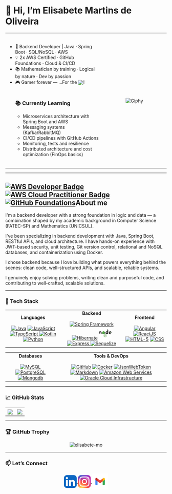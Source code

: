 <h1>👋 Hi, I’m Elisabete Martins de Oliveira</h1>
<table>
  <tr>
    <td>
      <ul>
	</br>
	<li>🎯 Backend Developer | Java · Spring Boot · SQL/NoSQL · AWS<br></li>
	<li>💡 2x AWS Certified · GitHub Foundations · Cloud & CI/CD<br></li>
	<li>📚 Mathematician by training · Logical by nature · Dev by passion<br></li>
	<li>🎮 Gamer forever — ...For the <img align="center" src="https://img.icons8.com/color/30/world-of-warcraft-horde.png" />!</li>
	  </br>
	<h3> 📚 Currently Learning </h3>
        <ul> 
          <li> Microservices architecture with Spring Boot and AWS</li>
          <li> Messaging systems (Kafka/RabbitMQ)</li>
          <li> CI/CD pipelines with GitHub Actions</li>
	  <li> Monitoring, tests and resilience</li>
          <li> Distributed architecture and cost optimization (FinOps basics)</li>
	</ul>
	</br>
      </ul>
    </td>
    <td align="center" width="40%>
      <a href="https://giphy.com/gifs/80s-nintendo-TTy5YmVmhmWhq">
	<img src="https://media1.giphy.com/media/TTy5YmVmhmWhq/giphy.gif?cid=ecf05e47pezss22twk6req46d990okx4wk97kraucnbqiy0b&ep=v1_gifs_search&rid=giphy.gif&ct=g" width="70%" alt="Giphy" align="center"/>
      </a>    
    </td>
  </tr>
</table>

---

## <a href="https://www.credly.com/users/elisabete-martins-de-oliveira" target="_blank"><img src="https://images.credly.com/size/340x340/images/b9feab85-1a43-4f6c-99a5-631b88d5461b/image.png" width="60" alt="AWS Developer Badge"/></a><a href="https://www.credly.com/users/elisabete-martins-de-oliveira" target="_blank"><img src="https://images.credly.com/size/340x340/images/00634f82-b07f-4bbd-a6bb-53de397fc3a6/image.png" width="60" alt="AWS Cloud Practitioner Badge"/></a><a href="https://www.credly.com/users/elisabete-martins-de-oliveira" target="_blank"><img src="https://images.credly.com/images/024d0122-724d-4c5a-bd83-cfe3c4b7a073/image.png" width="60" alt="GitHub Foundations"/></a>About me

I'm a backend developer with a strong foundation in logic and data — a combination shaped by my academic background in Computer Science (FATEC-SP) and Mathematics (UNICSUL).

I've been specializing in backend development with Java, Spring Boot, RESTful APIs, and cloud architecture. I have hands-on experience with JWT-based security, unit testing, Git version control, relational and NoSQL databases, and containerization using Docker.

I chose backend because I love building what powers everything behind the scenes: clean code, well-structured APIs, and scalable, reliable systems.

I genuinely enjoy solving problems, writing clean and purposeful code, and contributing to well-crafted, scalable solutions.

---

### 🚀 Tech Stack

<div align="center">

<table>
<tr>
<td align="center"><b>Languages</b><br><br>
  <a href="https://java.com/" target="_blank"><img alt="Java" src="https://www.vectorlogo.zone/logos/java/java-icon.svg" width="40" /></a>
  <a href="https://www.javascript.com/"><img src="https://upload.vectorlogo.zone/logos/javascript/images/806c2e30-cf85-4b36-81bb-037049603c34.svg" alt="JavaScript" width="40"/></a>
  <a href="https://www.typescriptlang.org/" target="_blank"> <img src="https://www.vectorlogo.zone/logos/typescriptlang/typescriptlang-icon.svg" alt="TypeScript" width="40"/> </a>
  <a href="https://kotlinlang.org/" target="_blank"><img alt="Kotlin" src="https://www.vectorlogo.zone/logos/kotlinlang/kotlinlang-icon.svg" width="40" /></a>
  <a href="https://python.org/" target="_blank"><img alt="Python" src="https://www.vectorlogo.zone/logos/python/python-icon.svg" width="40"/></a></td>
<td align="center"><b>Backend</b><br><br>
  <a href="https://spring.io/" target="_blank"><img alt="Spring Framework" src="https://www.vectorlogo.zone/logos/springio/springio-icon.svg" width="40" /></a>
  <a href="https://hibernate.org/" target="_blank"><img alt="Hibernate" src="https://www.vectorlogo.zone/logos/hibernate/hibernate-icon.svg" width="40" /></a>
  <a href="https://nodejs.org" target="_blank"> <img src="https://raw.githubusercontent.com/devicons/devicon/master/icons/nodejs/nodejs-original-wordmark.svg" alt="Nodejs" width="40"/> </a> 
  <a href="http://expressjs.com/" target="_blank"> <img src="https://www.vectorlogo.zone/logos/expressjs/expressjs-icon.svg" alt="Express" width="40"/> </a>
  <a href="https://sequelize.org/" target="_blank"> <img src="https://www.vectorlogo.zone/logos/sequelizejs/sequelizejs-icon.svg" alt="Sequelize" width="40"/></a>
</td>
<td align="center"><b>Frontend</b><br><br>
  <a href="https://angular.io/" target="_blank"><img alt="Angular" src="https://www.vectorlogo.zone/logos/angular/angular-icon.svg" width="40" /></a>
  <a href="https://reactjs.org/"><img src="https://www.vectorlogo.zone/logos/reactjs/reactjs-icon.svg" alt="ReactJS" width="40"/></a>
  <a href="https://html.spec.whatwg.org/multipage/"><img src="https://www.vectorlogo.zone/logos/w3_html5/w3_html5-icon.svg" alt="HTML-5" width="40"/></a>
  <a href="https://www.w3.org/Style/CSS/Overview.en.html"><img src="https://www.vectorlogo.zone/logos/w3_css/w3_css-icon.svg" alt="CSS" width="40"/></a>
</td>
</tr>
</table>
<table>
<tr>
<td align="center"><b>Databases</b><br><br>
  <a href="https://www.MySQL.com/" target="_blank"><img alt="MySQL" src="https://www.vectorlogo.zone/logos/mysql/mysql-icon.svg" width="40"/></a>
  <a href="https://www.postgresql.org/"><img src="https://www.vectorlogo.zone/logos/postgresql/postgresql-icon.svg" alt="PostgreSQL" width="40"/></a>
  <a href="https://www.mongodb.com/" target="_blank"> <img src="https://www.vectorlogo.zone/logos/mongodb/mongodb-icon.svg" alt="Mongodb" width="40"/> </a>
</td>
<td align="center"><b>Tools & DevOps</b><br><br>
  <a href="https://github.com/"><img src="https://www.vectorlogo.zone/logos/github/github-icon.svg" alt="GitHub" width="40"/></a>
  <a href="https://www.docker.com/" target="_blank"><img alt="Docker" src="https://www.vectorlogo.zone/logos/docker/docker-icon.svg" width="40"/></a>
  <a href="https://jwt.io/" target="_blank"> <img src="https://img.icons8.com/color/512/java-web-token.png" alt="JsonWebToken" width="40"/> </a> 
  <a href="https://commonmark.org/"><img src="https://www.vectorlogo.zone/logos/commonmark/commonmark-icon.svg" alt="Markdown" width="40"/></a>
  <a href="https://aws.amazon.com/"><img src="https://www.vectorlogo.zone/logos/amazon_aws/amazon_aws-icon.svg" alt="Amazon Web Services" width="40"/></a>
  <a href="https://oracle.com/"><img src="https://github.com/user-attachments/assets/794febd9-0a02-42ec-9a71-2f0c84e63633" alt="Oracle Cloud Infrastructure" width="40"/></a>
</td>
</tr>
</table>
</div>	

---

### 📈 GitHub Stats

<div align="center">
  <table border="0">
    <tr>
      <td><img align="center" src="https://github-readme-stats.vercel.app/api?username=Elisabete-MO&count_private=true&show_icons=true&theme=transparent&hide_border=true" /></td>
      <td><img align="center" src="https://github-readme-stats.vercel.app/api/top-langs/?username=Elisabete-MO&langs_count=6&theme=transparent&hide_border=true" /></td>
    </tr>
  </table>
</div>

---

### 🏆 GitHub Trophy

<p align="center"> 
  <img src="https://github-profile-trophy.vercel.app/?username=elisabete-mo&no-bg=true&no-frame=true&margin-w=15&margin-h=15&column=-1" alt="elisabete-mo" />
</p>

---

### 📫 Let’s Connect

<p align="center">
  <a href="https://www.linkedin.com/in/elisabete-martinsdeoliveira" target="blank">
    <img alt="LinkedIn" align="center" width="40px" src="https://github.com/tandpfun/skill-icons/blob/main/icons/LinkedIn.svg" />
  </a> 
  <a href="https://www.instagram.com/bete.mrt/" target="blank">
    <img alt="Instagram" align="center" width="40px" src="https://github.com/tandpfun/skill-icons/blob/main/icons/Instagram.svg"/>
  </a>
  <a href="mailto:bete.mrt@gmail.com" target="blank">
    <img alt="Email" align="center" width="50px" src="https://github.com/timche/gmail-desktop/blob/main/media/icon.svg" />
  </a>
</p>

<!---
## 👋 Hi, I’m Elisabete Martins de Oliveira
</br>
<table border="0" text-align="center">
  <tr>
    <td>
      <ul>
        <li>👀 I’m interested in WOW (...For the <img align="center" src="https://img.icons8.com/color/30/world-of-warcraft-horde.png" />!)</li>
        <li>I :heartpulse: <i>The Lord of the Rings</i>, <i>The Umbrella Academy</i> and <i>The Witcher</i></li>
<br/>
        <li><strong>🌱 I’m currently learning:</strong></li>
	  <ul>
            <li><a href="https://aws.amazon.com/pt/certification/certified-cloud-practitioner/?ch=sec&sec=rmg&d=1" target="_blank"><img align="top" alt="AWS Cloud Practitioner" src="https://img.shields.io/badge/Amazon Web Services-FF9900?style=for-the-badge&logo=amazonwebservices&logoColor=white" /></a></li>
            <li><a href="https://java.com/" target="_blank"><img align="top" alt="Java" src="https://img.shields.io/badge/Java-ED8B00?style=for-the-badge&logo=Java&logoColor=white" /></a></li>
	    <li><a href="https://spring.io/" target="_blank"><img align="top" alt="Spring" src="https://img.shields.io/badge/Spring-6DB33F?style=for-the-badge&logo=spring&logoColor=white" /></a></li>
	    <li><a href="https://mysql.com/" target="_blank"><img align="top" alt="My SQL" src="https://img.shields.io/badge/MySQL-00758f?style=for-the-badge&logo=mysql&logoColor=white" /></a></li>
	  </ul>
<br/>
        <li>⚡ Fun fact: I've been playing video games for a long, long time. :feelsgood:</li>
      </ul>
    </td>
    <td align="center">
      <a href="https://giphy.com/gifs/80s-nintendo-TTy5YmVmhmWhq">
	      <img src="https://media1.giphy.com/media/TTy5YmVmhmWhq/giphy.gif?cid=ecf05e47pezss22twk6req46d990okx4wk97kraucnbqiy0b&ep=v1_gifs_search&rid=giphy.gif&ct=g" width="60%" alt="Giphy"/>
      </a>
    </td>
  </tr>
</table>
<hr>

<div align="center">
  <table border="0">
    <tr>
      <td><img align="center" src="https://github-readme-stats.vercel.app/api?username=Elisabete-MO&count_private=true&show_icons=true&theme=transparent&hide_border=true" /></td>
      <td><img align="center" src="https://github-readme-stats.vercel.app/api/top-langs/?username=Elisabete-MO&langs_count=6&theme=transparent&hide_border=true" /></td>
    </tr>
  </table>
</div>
<hr>
  <h3>🛠️ Tech Stack</h3>
<div align="center">
  <table border="0" text-align="center">
    <tr>
      <td>
        <a href="https://java.com/" target="_blank"><img alt="Java" src="https://www.vectorlogo.zone/logos/java/java-icon.svg" width="40" /></a>
        <a href="https://spring.io/" target="_blank"><img alt="Spring Framework" src="https://www.vectorlogo.zone/logos/springio/springio-icon.svg" width="40" /></a>
        <a href="https://hibernate.org/" target="_blank"><img alt="Hibernate" src="https://www.vectorlogo.zone/logos/hibernate/hibernate-icon.svg" width="40" /></a>
	<a href="https://github.com/"><img src="https://www.vectorlogo.zone/logos/github/github-icon.svg" alt="GitHub" width="40"/></a>
        <a href="https://commonmark.org/"><img src="https://www.vectorlogo.zone/logos/commonmark/commonmark-icon.svg" alt="Markdown" width="40"/></a>
        <a href="https://www.docker.com/" target="_blank"><img alt="Docker" src="https://www.vectorlogo.zone/logos/docker/docker-icon.svg" width="40"/></a>
        <a href="https://jwt.io/" target="_blank"> <img src="https://img.icons8.com/color/512/java-web-token.png" alt="JsonWebToken" width="40"/> </a> 
        <a href="https://www.MySQL.com/" target="_blank"><img alt="MySQL" src="https://www.vectorlogo.zone/logos/mysql/mysql-icon.svg" width="40"/></a>
	<a href="https://www.mongodb.com/" target="_blank"> <img src="https://www.vectorlogo.zone/logos/mongodb/mongodb-icon.svg" alt="Mongodb" width="40"/> </a>
	<a href="https://angular.io/" target="_blank"><img alt="Angular" src="https://www.vectorlogo.zone/logos/angular/angular-icon.svg" width="40" /></a>
	<a href="https://kotlinlang.org/" target="_blank"><img alt="Kotlin" src="https://www.vectorlogo.zone/logos/kotlinlang/kotlinlang-icon.svg" width="40" /></a>
        <a href="https://python.org/" target="_blank"><img alt="Python" src="https://www.vectorlogo.zone/logos/python/python-icon.svg" width="40"/></a>
	<a href="https://www.typescriptlang.org/" target="_blank"> <img src="https://www.vectorlogo.zone/logos/typescriptlang/typescriptlang-icon.svg" alt="TypeScript" width="40"/> </a>
    </tr>
  </table>
  <table border="0" text-align="center">
    <tr>
      <td>
	<a href="https://www.javascript.com/"><img src="https://upload.vectorlogo.zone/logos/javascript/images/806c2e30-cf85-4b36-81bb-037049603c34.svg" alt="JavaScript" width="40"/></a>
        <a href="https://www.w3.org/Style/CSS/Overview.en.html"><img src="https://www.vectorlogo.zone/logos/w3_css/w3_css-icon.svg" alt="CSS" width="40"/></a>
        <a href="https://html.spec.whatwg.org/multipage/"><img src="https://www.vectorlogo.zone/logos/w3_html5/w3_html5-icon.svg" alt="HTML-5" width="40"/></a>
        <a href="https://nodejs.org" target="_blank"> <img src="https://raw.githubusercontent.com/devicons/devicon/master/icons/nodejs/nodejs-original-wordmark.svg" alt="Nodejs" width="40"/> </a>
        <a href="https://www.npmjs.com/"><img alt="npm" src="https://www.vectorlogo.zone/logos/npmjs/npmjs-icon.svg" width="40"/></a>
        <a href="https://reactjs.org/"><img src="https://www.vectorlogo.zone/logos/reactjs/reactjs-icon.svg" alt="ReactJS" width="40"/></a>
        <a href="https://redux.js.org/"><img src="https://www.svgrepo.com/show/303557/redux-logo.svg" alt="Redux" width="40"/></a>
        <a href="http://expressjs.com/" target="_blank"> <img src="https://www.vectorlogo.zone/logos/expressjs/expressjs-icon.svg" alt="Express" width="40"/> </a>
        <a href="https://sequelize.org/" target="_blank"> <img src="https://www.vectorlogo.zone/logos/sequelizejs/sequelizejs-icon.svg" alt="Sequelize" width="40"/></a>
        <a href="https://mochajs.org/" target="_blank"> <img src="https://www.vectorlogo.zone/logos/mochajs/mochajs-icon.svg" alt="Mocha" width="40"/> </a> 
      </td>
    </tr>
  </table>			
</div>

<h3>🛠️ To Learn</h3>
<div align="center">
  <table border=0>
    <tr>
        <td>
          <a href="https://aws.amazon.com/" target="_blank"><img alt="Amazon Web Services" width="40" src="https://www.vectorlogo.zone/logos/amazon_aws/amazon_aws-icon.svg" /></a>
          <a href="https://cloud.google.com/" target="_blank"><img alt="Google Cloud" src="https://www.vectorlogo.zone/logos/google_cloud/google_cloud-icon.svg" width="40"/></a>
          <a href="https://getbootstrap.com/" target="_blank"><img alt="Bootstrap" src="https://www.vectorlogo.zone/logos/getbootstrap/getbootstrap-icon.svg" width="40"/></a>
          <a href="https://testing-library.com/" target="_blank"><img alt="React Testing Library" src="https://testing-library.com/img/octopus-128x128.png" width="48px"/></a>
          <a href="https://www.cypress.io" target="_blank"> <img src="https://raw.githubusercontent.com/simple-icons/simple-icons/6e46ec1fc23b60c8fd0d2f2ff46db82e16dbd75f/icons/cypress.svg" alt="Cypress" width="40"/> </a> 
          <a href="https://www.figma.com/" target="_blank"> <img src="https://www.vectorlogo.zone/logos/figma/figma-icon.svg" alt="Figma" width="40"/> </a> 
          <a href="https://golang.org" target="_blank"> <img src="https://www.vectorlogo.zone/logos/golang/golang-icon.svg" alt="GO" width="40"/> </a> 
          <a href="https://jestjs.io" target="_blank"> <img src="https://www.vectorlogo.zone/logos/jestjsio/jestjsio-icon.svg" alt="Jest" width="40"/></a>
        </td>
    </tr>
  </table>
</div>
<hr>
<h3> 📫 How to reach me </h3>
<p align="center">
  <a href="https://skillicons.dev">   
    <a href="www.linkedin.com/in/ elisabete-martinsdeoliveira" target="blank">
      <img alt="LinkedIn" align="center" width="40px" src="https://github.com/tandpfun/skill-icons/blob/main/icons/LinkedIn.svg" />
    </a>
   
   <a href="https://www.instagram.com/bete.mrt/" target="blank">
      <img alt="Instagram" align="center" width="40px" src="https://github.com/tandpfun/skill-icons/blob/main/icons/Instagram.svg" /></a>
  </a>
  <a href="mailto:bete.mrt@gmail.com" target="blank">
      <img alt="Email" align="center" width="50px" src="https://github.com/timche/gmail-desktop/blob/main/media/icon.svg" /></a>
</p>
 
<!--  https://www.vectorlogo.zone/logos/gmail/gmail-icon.svg -->
<!--  <a href="https://twitter.com/pramod2107" target="blank"><img align="center" alt="Twitter" width="30px" src="https://www.vectorlogo.zone/logos/twitter/twitter-official.svg" /></a>
<hr>
<h3>🏆 Github Profile Trophy</h3>
  <p align="center"> 
    <a href="https://github.com/ryo-ma/github-profile-trophy"><img src="https://github-profile-trophy.vercel.app/?username=elisabete-mo&no-bg=true&no-frame=true&margin-w=15&margin-h=15&column=-1" alt="elisabete-mo" /></a> 
  </p>


```diff

- texto em vermelho
+ texto em verde
! texto em laranja
# texto em cinza
@@ texto em roxo (e negrito)@@

```
Elisabete-MO/Elisabete-MO is a ✨ special ✨ repository because its `README.md` (this file) appears on your GitHub profile.
You can click the Preview link to take a look at your changes.
--->
